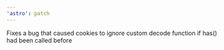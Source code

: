 ```yaml
---
'astro': patch
---
```


Fixes a bug that caused cookies to ignore custom decode function if has() had been called before
